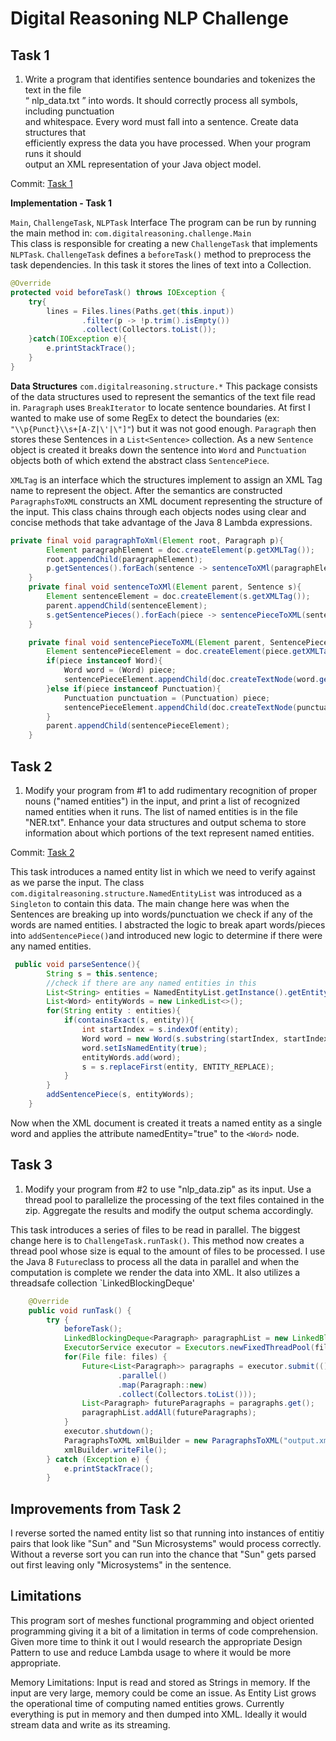 **Digital Reasoning NLP Challenge**
===================================

**Task 1**
----------

 1. Write    a    program    that    identifies    sentence    boundaries    and    tokenizes    the    text    in    the    file   
“   nlp_data.txt   ”    into    words.    It    should    correctly    process    all    symbols,    including    punctuation   
and    whitespace.    Every    word    must    fall    into    a    sentence.    Create    data    structures    that   
efficiently    express    the    data    you    have    processed.    When    your    program    runs    it    should   
output  an  XML  representation  of  your  Java  object  model.  

Commit: [Task 1](https://github.com/ssilve1989/NLPChallenge/tree/78f3f6acefbfab7553b47b833f2e2be5e8744061)

**Implementation - Task 1**

`Main`, `ChallengeTask`, `NLPTask` Interface
The program can be run by running the main method in: 
`com.digitalreasoning.challenge.Main`    
This class is responsible for creating a new `ChallengeTask` that implements `NLPTask`.
`ChallengeTask` defines a `beforeTask()` method to preprocess the task dependencies.
In this task it stores the lines of text into a Collection.

```java
@Override
protected void beforeTask() throws IOException {
    try{
        lines = Files.lines(Paths.get(this.input))
                .filter(p -> !p.trim().isEmpty())
                .collect(Collectors.toList());
    }catch(IOException e){
        e.printStackTrace();
    }
}
```

**Data Structures** `com.digitalreasoning.structure.*`
This package consists of the data structures used to represent the semantics of the text file read in. `Paragraph` uses `BreakIterator` to locate sentence boundaries. At first I wanted to make use of some RegEx to detect the boundaries (ex: `"\\p{Punct}\\s+[A-Z|\'|\"]"`) but it was not good enough. `Paragraph` then stores these Sentences in a `List<Sentence>` collection. As a new `Sentence` object is created it breaks down the sentence into `Word` and `Punctuation` objects both of which extend the abstract class `SentencePiece`. 

`XMLTag` is an interface which the structures implement to assign an XML Tag name to represent the object. After the semantics are constructed `ParagraphsToXML` constructs an XML document representing the structure of the input. This class chains through each objects nodes using clear and concise methods that take advantage of the Java 8 Lambda expressions.
```java
private final void paragraphToXml(Element root, Paragraph p){
        Element paragraphElement = doc.createElement(p.getXMLTag());
        root.appendChild(paragraphElement);
        p.getSentences().forEach(sentence -> sentenceToXMl(paragraphElement, sentence));
    }
    private final void sentenceToXMl(Element parent, Sentence s){
        Element sentenceElement = doc.createElement(s.getXMLTag());
        parent.appendChild(sentenceElement);
        s.getSentencePieces().forEach(piece -> sentencePieceToXML(sentenceElement, piece));
    }

    private final void sentencePieceToXML(Element parent, SentencePiece piece){
        Element sentencePieceElement = doc.createElement(piece.getXMLTag());
        if(piece instanceof Word){
            Word word = (Word) piece;
            sentencePieceElement.appendChild(doc.createTextNode(word.getWord()));
        }else if(piece instanceof Punctuation){
            Punctuation punctuation = (Punctuation) piece;
            sentencePieceElement.appendChild(doc.createTextNode(punctuation.getPunctuation()));
        }
        parent.appendChild(sentencePieceElement);
    }
```

**Task 2**
-------
1. Modify your program from #1 to add rudimentary recognition of proper nouns ("named entities") in the input, and print a list of recognized named entities when it runs. The list of named entities is in the file "NER.txt". Enhance your data structures and output schema to store information about which portions of the text represent named entities.

Commit: [Task 2](https://github.com/ssilve1989/NLPChallenge/tree/85f440829c58aa5af053495b200b24b93b778d83)

This task introduces a named entity list in which we need to verify against as we parse the input. The class `com.digitalreasoning.structure.NamedEntityList` was  introduced as a `Singleton` to contain this data. The main change here was when the Sentences are breaking up into words/punctuation we check if any of the words are named entities. I abstracted the logic to break apart words/pieces into `addSentencePiece()`and introduced new logic to determine if there were any named entities.

```java
 public void parseSentence(){
        String s = this.sentence;
        //check if there are any named entities in this
        List<String> entities = NamedEntityList.getInstance().getEntityList();
        List<Word> entityWords = new LinkedList<>();
        for(String entity : entities){
            if(containsExact(s, entity)){
                int startIndex = s.indexOf(entity);
                Word word = new Word(s.substring(startIndex, startIndex + entity.length()));
                word.setIsNamedEntity(true);
                entityWords.add(word);
                s = s.replaceFirst(entity, ENTITY_REPLACE);
            }
        }
        addSentencePiece(s, entityWords);
    }
```
 Now when the XML document is created it treats a named entity as a single word and applies the attribute namedEntity="true" to the `<Word>` node.

**Task 3**
----------
1. Modify your program from #2 to use "nlp_data.zip" as its input. Use a thread pool to parallelize the processing of the text files contained in the zip. Aggregate the results and modify the output schema accordingly.

This task introduces a series of files to be read in parallel. The biggest change here is to `ChallengeTask.runTask()`. This method now creates a thread pool whose size is equal to the amount of files to be processed. I use the Java 8 `Future`class to process all the data in parallel and when the computation is complete we render the data into XML. It also utilizes a threadsafe collection `LinkedBlockingDeque'

```java
    @Override
    public void runTask() {
        try {
            beforeTask();
            LinkedBlockingDeque<Paragraph> paragraphList = new LinkedBlockingDeque<>(); //thread safe collection
            ExecutorService executor = Executors.newFixedThreadPool(files.size());
            for(File file: files) {
                Future<List<Paragraph>> paragraphs = executor.submit(() -> Files.lines(Paths.get(file.getAbsolutePath()))
                        .parallel()
                        .map(Paragraph::new)
                        .collect(Collectors.toList()));
                List<Paragraph> futureParagraphs = paragraphs.get();
                paragraphList.addAll(futureParagraphs);
            }
            executor.shutdown();
            ParagraphsToXML xmlBuilder = new ParagraphsToXML("output.xml", paragraphList);
            xmlBuilder.writeFile();
        } catch (Exception e) {
            e.printStackTrace();
        }
```

**Improvements from Task 2**
-------
I reverse sorted the named entity list so that running into instances of entitiy pairs that look like "Sun" and "Sun Microsystems" would process correctly. Without a reverse sort you can run into the chance that "Sun" gets parsed out first leaving only "Microsystems" in the sentence.

**Limitations**
-------

This program sort of meshes functional programming and object oriented programming giving it a bit of a limitation in terms of code comprehension. Given more time to think it out I would research the appropriate Design Pattern to use and reduce Lambda usage to where it would be more appropriate. 

Memory Limitations: Input is read and stored as Strings in memory. If the input are very large, memory could be come an issue. As Entity List grows the operational time of computing named entities grows. Currently everything is put in memory and then dumped into XML. Ideally it would stream data and write as its streaming. 
